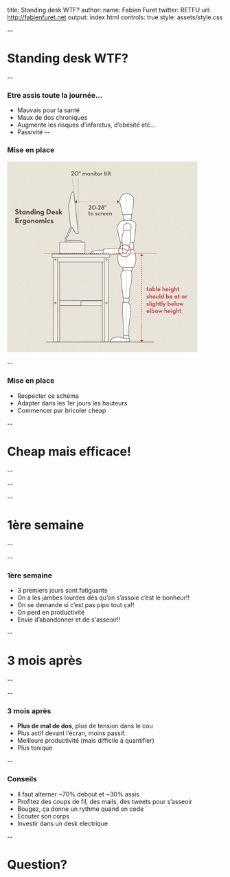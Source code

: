 title: Standing desk WTF?
author:
  name: Fabien Furet
  twitter: RETFU
  url: http://fabienfuret.net
output: index.html
controls: true
style: assets/style.css

--

# Standing desk WTF?

--

### Etre assis toute la journée...

* Mauvais pour la santé
* Maux de dos chroniques
* Augmente les risques d’infarctus, d’obésité etc…
* Passivité
--

### Mise en place

![Schema](assets/schema.png)

--

### Mise en place

* Respecter ce schéma
* Adapter dans les 1er jours les hauteurs
* Commencer par bricoler cheap

--

# Cheap mais efficace!

--

--

--

# 1ère semaine

--

--

### 1ère semaine

* 3 premiers jours sont fatiguants
* On a les jambes lourdes dès qu’on s’assoie c’est le bonheur!!
* On se demande si c’est pas pipo tout ça!!
* On perd en productivité
* Envie d’abandonner et de s'asseoir!!

--

# 3 mois après

--

--

### 3 mois après

* **Plus de mal de dos**, plus de tension dans le cou
* Plus actif devant l’écran, moins passif.
* Meilleure productivité (mais difficile à quantifier)
* Plus tonique

--

### Conseils

* Il faut alterner ~70% debout et ~30% assis
* Profitez des coups de fil, des mails, des tweets pour s’asseoir
* Bougez, ça donne un rythme quand on code
* Ecouter son corps
* Investir dans un desk electrique

--

# Question?




